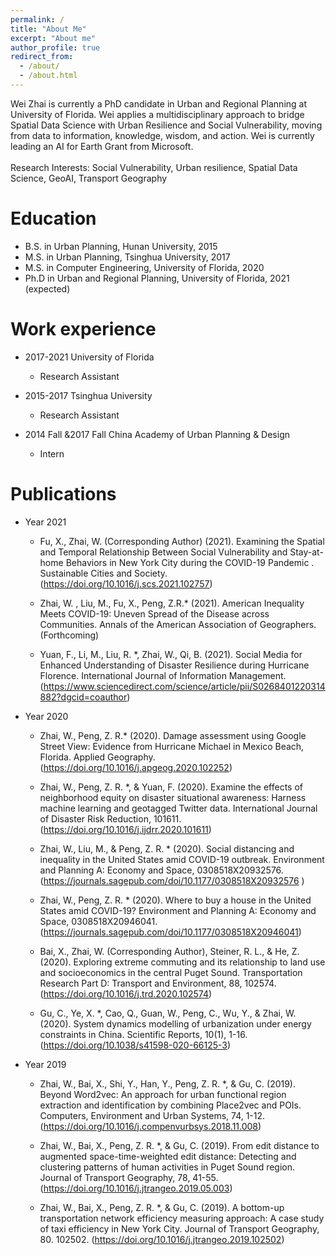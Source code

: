 ```yaml
---
permalink: /
title: "About Me"
excerpt: "About me"
author_profile: true
redirect_from: 
  - /about/
  - /about.html
---
```


Wei Zhai is currently a PhD candidate in Urban and Regional Planning at University of Florida. Wei  applies a multidisciplinary approach to bridge Spatial Data Science with Urban Resilience and Social Vulnerability, moving from data to information, knowledge, wisdom, and action. Wei is currently leading an AI for Earth Grant from Microsoft. 
<br/><br/> 
Research Interests: Social Vulnerability, Urban resilience, Spatial Data Science, GeoAI, Transport Geography

Education
======
* B.S. in Urban Planning, Hunan University, 2015
* M.S. in Urban Planning, Tsinghua University, 2017
* M.S. in Computer Engineering, University of Florida, 2020
* Ph.D in Urban and Regional Planning, University of Florida, 2021 (expected)


Work experience
======
* 2017-2021  University of Florida
  * Research Assistant

* 2015-2017  Tsinghua University
  * Research Assistant

* 2014 Fall &2017 Fall  China Academy of Urban Planning & Design
  * Intern

Publications
======
* Year 2021
  * Fu, X., Zhai, W. (Corresponding Author) (2021).  Examining the Spatial and Temporal Relationship Between Social Vulnerability and Stay-at-home Behaviors in New York City during the COVID-19 Pandemic . Sustainable Cities and Society. (https://doi.org/10.1016/j.scs.2021.102757)

  * Zhai, W. , Liu, M., Fu, X., Peng, Z.R.* (2021). American Inequality Meets COVID-19: Uneven Spread of the Disease across Communities. Annals of the American Association of Geographers. (Forthcoming)

  * Yuan, F., Li, M., Liu, R. *, Zhai, W., Qi, B. (2021). Social Media for Enhanced Understanding of Disaster Resilience during Hurricane Florence. International Journal of Information Management. (https://www.sciencedirect.com/science/article/pii/S0268401220314882?dgcid=coauthor)


* Year 2020

  * Zhai, W., Peng, Z. R.* (2020). Damage assessment using Google Street View: Evidence from Hurricane Michael in Mexico Beach, Florida. Applied Geography. (https://doi.org/10.1016/j.apgeog.2020.102252)

  * Zhai, W., Peng, Z. R. *, & Yuan, F. (2020). Examine the effects of neighborhood equity on disaster situational awareness: Harness machine learning and geotagged Twitter data. International Journal of Disaster Risk Reduction, 101611. (https://doi.org/10.1016/j.ijdrr.2020.101611)

  * Zhai, W., Liu, M., & Peng, Z. R. * (2020). Social distancing and inequality in the United States amid COVID-19 outbreak. Environment and Planning A: Economy and Space, 0308518X20932576. (https://journals.sagepub.com/doi/10.1177/0308518X20932576 )

  * Zhai, W., Peng, Z. R. * (2020). Where to buy a house in the United States amid COVID-19? Environment and Planning A: Economy and Space, 0308518X20946041. (https://journals.sagepub.com/doi/10.1177/0308518X20946041) 

  * Bai, X., Zhai, W. (Corresponding Author), Steiner, R. L., & He, Z. (2020). Exploring extreme commuting and its relationship to land use and socioeconomics in the central Puget Sound. Transportation Research Part D: Transport and Environment, 88, 102574. (https://doi.org/10.1016/j.trd.2020.102574)

  * Gu, C., Ye, X. *, Cao, Q., Guan, W., Peng, C., Wu, Y., & Zhai, W. (2020). System dynamics modelling of urbanization under energy constraints in China. Scientific Reports, 10(1), 1-16. (https://doi.org/10.1038/s41598-020-66125-3)


* Year 2019

  * Zhai, W., Bai, X., Shi, Y., Han, Y., Peng, Z. R. *, & Gu, C. (2019). Beyond Word2vec: An approach for urban functional region extraction and identification by combining Place2vec and POIs. Computers, Environment and Urban Systems, 74, 1-12. (https://doi.org/10.1016/j.compenvurbsys.2018.11.008)

  * Zhai, W., Bai, X., Peng, Z. R. *, & Gu, C. (2019). From edit distance to augmented space-time-weighted edit distance: Detecting and clustering patterns of human activities in Puget Sound region. Journal of Transport Geography, 78, 41-55. (https://doi.org/10.1016/j.jtrangeo.2019.05.003)

  * Zhai, W., Bai, X., Peng, Z. R. *, & Gu, C. (2019). A bottom-up transportation network efficiency measuring approach: A case study of taxi efficiency in New York City. Journal of Transport Geography, 80. 102502. (https://doi.org/10.1016/j.jtrangeo.2019.102502)
